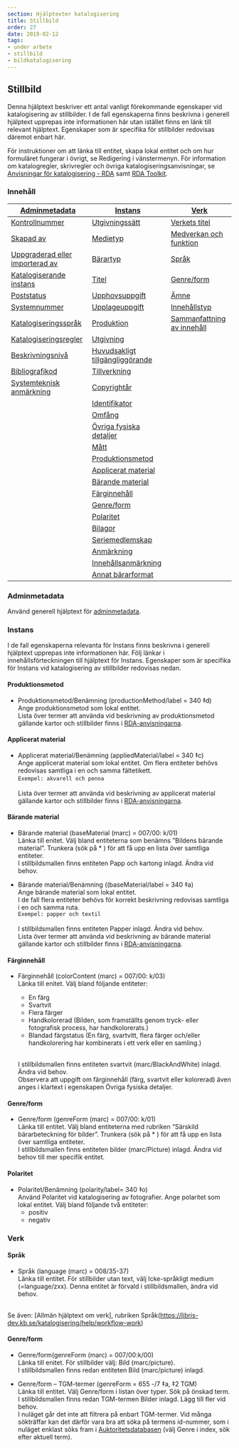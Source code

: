 ```yaml
---
section: Hjälptexter katalogisering
title: Stillbild
order: 27
date: 2019-02-12
tags:
- under arbete
- stillbild
- bildkatalogisering
--- 
```


## Stillbild

Denna hjälptext beskriver ett antal vanligt förekommande egenskaper vid katalogisering av stillbilder. I de fall egenskaperna finns beskrivna i generell hjälptext upprepas inte informationen här utan istället finns en länk till relevant hjälptext. Egenskaper som är specifika för stillbilder redovisas däremot enbart här. 

För instruktioner om att länka till entitet, skapa lokal entitet och om hur formuläret fungerar i övrigt, se Redigering i vänstermenyn. För information om katalogregler, skrivregler och övriga katalogiseringsanvisningar, se [Anvisningar för katalogisering - RDA](http://www.kb.se/rdakatalogisering/Anvisningar/Arbetsfloden/Bilder/) samt [RDA Toolkit](https://access.rdatoolkit.org/).

### Innehåll
| [Adminmetadata](#adminmetadata) | [Instans](#instans) | [Verk](#verk) | 
| ------ | ----------- |  ----------- |
| [Kontrollnummer](https://libris-dev.kb.se/katalogisering/help/workflow-adminmetadata) | [Utgivningssätt](https://libris-dev.kb.se/katalogisering/help/workflow-instance) | [Verkets titel](https://libris-dev.kb.se/katalogisering/help/workflow-work) |
| [Skapad av](https://libris-dev.kb.se/katalogisering/help/workflow-adminmetadata) | [Medietyp](https://libris-dev.kb.se/katalogisering/help/workflow-instance) | [Medverkan och funktion](https://libris-dev.kb.se/katalogisering/help/workflow-work) |
| [Uppgraderad eller importerad av](https://libris-dev.kb.se/katalogisering/help/workflow-adminmetadata) | [Bärartyp](https://libris-dev.kb.se/katalogisering/help/workflow-instance) | [Språk](#verk) |
| [Katalogiserande instans](https://libris-dev.kb.se/katalogisering/help/workflow-adminmetadata) | [Titel](https://libris-dev.kb.se/katalogisering/help/workflow-instance) | [Genre/form](#verk) |
| [Poststatus](https://libris-dev.kb.se/katalogisering/help/workflow-adminmetadata) | [Upphovsuppgift](https://libris-dev.kb.se/katalogisering/help/workflow-instance) | [Ämne](https://libris.kb.se/katalogisering/help/workflow-general-sh) |
| [Systemnummer](https://libris-dev.kb.se/katalogisering/help/workflow-adminmetadata) | [Upplageuppgift](https://libris-dev.kb.se/katalogisering/help/workflow-instance) | [Innehållstyp](https://libris-dev.kb.se/katalogisering/help/workflow-work) |
| [Katalogiseringsspråk](https://libris-dev.kb.se/katalogisering/help/workflow-adminmetadata) | [Produktion](https://libris-dev.kb.se/katalogisering/help/workflow-instance) | [Sammanfattning av innehåll](https://libris-dev.kb.se/katalogisering/help/workflow-work) |
| [Katalogiseringsregler](https://libris-dev.kb.se/katalogisering/help/workflow-adminmetadata) | [Utgivning](https://libris-dev.kb.se/katalogisering/help/workflow-instance)  |
| [Beskrivningsnivå](https://libris-dev.kb.se/katalogisering/help/workflow-adminmetadata) | [Huvudsakligt tillgängliggörande](https://libris-dev.kb.se/katalogisering/help/workflow-instance) | |
| [Bibliografikod](https://libris-dev.kb.se/katalogisering/help/workflow-adminmetadata)  | [Tillverkning](https://libris-dev.kb.se/katalogisering/help/workflow-instance) | |
| [Systemteknisk anmärkning](https://libris-dev.kb.se/katalogisering/help/workflow-adminmetadat) | [Copyrightår](https://libris-dev.kb.se/katalogisering/help/workflow-instance) | |
| | [Identifikator](https://libris-dev.kb.se/katalogisering/help/workflow-instance) | |
| | [Omfång](https://libris-dev.kb.se/katalogisering/help/workflow-instance) | |
| | [Övriga fysiska detaljer](https://libris-dev.kb.se/katalogisering/help/workflow-instance) | | 
| | [Mått](https://libris-dev.kb.se/katalogisering/help/workflow-instance) | |                                                                  
| | [Produktionsmetod](#produktionsmetod) | |  
| | [Applicerat material](#applicerat-material) | |
| | [Bärande material](#bärande-material) | |
| | [Färginnehåll](#färginnehåll) | |
| | [Genre/form](#polaritet) | |
| | [Polaritet](#polaritet) | |
| | [Bilagor](https://libris-dev.kb.se/katalogisering/help/workflow-instance) | | 
| | [Seriemedlemskap](https://libris-dev.kb.se/katalogisering/help/workflow-instance) | | 
| | [Anmärkning](https://libris-dev.kb.se/katalogisering/help/workflow-instance) | | 
| | [Innehållsanmärkning](https://libris-dev.kb.se/katalogisering/help/workflow-instance) | | 
| | [Annat bärarformat](https://libris-dev.kb.se/katalogisering/help/workflow-instance) | | 


### Adminmetadata

Använd generell hjälptext för [adminmetadata](https://libris-dev.kb.se/katalogisering/help/workflow-adminmetadata).


### Instans

I de fall egenskaperna relevanta för Instans finns beskrivna i generell hjälptext upprepas inte informationen här. Följ länkar i innehållsförteckningen till hjälptext för Instans. Egenskaper som är specifika för Instans vid katalogisering av stillbilder redovisas nedan. 

#### Produktionsmetod
*	Produktionsmetod/Benämning (productionMethod/label = 340 ‡d)
  </br>Ange produktionsmetod som lokal entitet. 
  </br>Lista över termer att använda vid beskrivning av produktionsmetod gällande kartor och stillbilder finns i [RDA-anvisningarna](http://www.kb.se/rdakatalogisering/Anvisningar/Arbetsfloden/Bilder/#Produktionsmetod).

#### Applicerat material
*	Applicerat material/Benämning (appliedMaterial/label = 340 ‡c)
  </br>Ange applicerat material som lokal entitet. Om flera entiteter behövs redovisas samtliga i en och samma fältetikett.
  </br>```Exempel: akvarell och penna```  
  </br>Lista över termer att använda vid beskrivning av applicerat material gällande kartor och stillbilder finns i [RDA-anvisningarna](http://www.kb.se/rdakatalogisering/Anvisningar/Arbetsfloden/Bilder/#Applicerat%20material).

#### Bärande material 
*	Bärande material (baseMaterial (marc) = 007/00: k/01)
  </br>Länka till enitet. Välj bland entiteterna som benämns ”Bildens bärande material”. Trunkera (sök på * ) för att få upp en lista över samtliga entiteter. 
  </br>I stillbildsmallen finns entiteten Papp och kartong inlagd. Ändra vid behov.

*	Bärande material/Benämning ((baseMaterial/label = 340 ‡a)
  </br>Ange bärande material som lokal entitet.
  </br>I de fall flera entiteter behövs för korrekt beskrivning redovisas samtliga i en och samma ruta.
  </br>```Exempel: papper och textil ```  
  </br>I stillbildsmallen finns entiteten Papper inlagd. Ändra vid behov. 
  </br>Lista över termer att använda vid beskrivning av bärande material gällande kartor och stillbilder finns i [RDA-anvisningarna](http://www.kb.se/rdakatalogisering/Anvisningar/Arbetsfloden/Bilder/#B%C3%A4rande%20material).

#### Färginnehåll
* Färginnehåll (colorContent (marc) = 007/00: k/03)
  </br>Länka till enitet. Välj bland följande entiteter: 
    * En färg
    * Svartvit
    * Flera färger
    * Handkolorerad (Bilden, som framställts genom tryck- eller fotografisk process, har handkolorerats.)
    * Blandad färgstatus (En färg, svartvitt, flera färger och/eller handkolorering har kombinerats i ett verk eller en samling.)

  </br>I stillbildsmallen finns entiteten svartvit (marc/BlackAndWhite)  inlagd. Ändra vid behov. 
  </br>Observera att uppgift om färginnehåll (färg, svartvit eller kolorerad) även anges i klartext i egenskapen Övriga fysiska detaljer.

#### Genre/form
*	Genre/form (genreForm (marc) = 007/00: k/01)
  </br>Länka till entitet. Välj bland entiteterna med rubriken ”Särskild bärarbeteckning för bilder”. Trunkera (sök på * ) för att få upp en lista över samtliga entiteter. 
  </br>I stillbildsmallen finns entiteten bilder (marc/Picture)  inlagd. Ändra vid behov till mer specifik entitet.
 	
#### Polaritet
*	Polaritet/Benämning (polarity/label= 340 ‡o)
  </br>Använd Polaritet vid katalogisering av fotografier. Ange polaritet som lokal entitet. Välj bland följande två entiteter:
    * positiv
    * negativ


### Verk

#### Språk
*	Språk (language (marc) = 008/35-37)
  </br>Länka till entitet. För stillbilder utan text, välj Icke-språkligt medium (=language/zxx). Denna entitet är förvald i stillbildsmallen, ändra vid behov.

  </br>Se även: [Allmän hjälptext om verk], rubriken Språk(https://libris-dev.kb.se/katalogisering/help/workflow-work)

#### Genre/form 
*	Genre/form(genreForm (marc) = 007/00:k/00)
  </br>Länka till enitet. För stillbilder välj: Bild (marc/picture). 
  </br>I stillbildsmallen finns redan entiteten Bild (marc/picture) inlagd.


*	Genre/form – TGM-termer (genreForm = 655 -/7 ‡a, ‡2 TGM)
  </br>Länka till entitet. Välj Genre/form i listan över typer. Sök på önskad term. 
  </br>I stillbildsmallen finns redan TGM-termen Bilder inlagd. Lägg till fler vid behov.
  </br>I nuläget går det inte att filtrera på enbart TGM-termer. Vid många sökträffar kan det därför vara bra att söka på termens id-nummer, som i nuläget enklast söks fram i [Auktoritetsdatabasen](https://regina.kb.se/F/AS1L6KJ9E7IQ1UC49TJN4AUNLR3D8GIXUCSA2HRMJ8F8N5NQ4P-33491?func=file&file_name=scan&local_base=kbs10) (välj Genre i index, sök efter aktuell term).  
